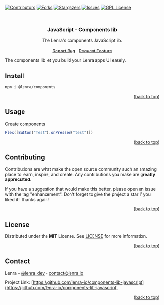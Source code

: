 <div id="top"></div>
<!--
*** This README was created with https://github.com/othneildrew/Best-README-Template
-->



<!-- PROJECT SHIELDS -->
[![Contributors][contributors-shield]][contributors-url]
[![Forks][forks-shield]][forks-url]
[![Stargazers][stars-shield]][stars-url]
[![Issues][issues-shield]][issues-url]
[![GPL License][license-shield]][license-url]



<!-- PROJECT LOGO -->
<br />
<div align="center">

<h3 align="center">JavaScript - Components lib</h3>

  <p align="center">
    The Lenra's components JavaScript lib.
    <br />
    <br />
    <a href="https://github.com/lenra-io/components-lib-javascript/issues">Report Bug</a>
    ·
    <a href="https://github.com/lenra-io/components-lib-javascript/issues">Request Feature</a>
  </p>
</div>

<div style="text-align: justify">
The components lib let you build your Lenra apps UI easely.
</div>

<!-- GETTING STARTED -->

## Install

```bash
npm i @lenra/components
```

<p align="right">(<a href="#top">back to top</a>)</p>


<!-- USAGE EXAMPLES -->
## Usage

Create components
```javascript
Flex([Button("Test").onPressed("test")])
```

<p align="right">(<a href="#top">back to top</a>)</p>



<!-- CONTRIBUTING -->
## Contributing

Contributions are what make the open source community such an amazing place to learn, inspire, and create. Any contributions you make are **greatly appreciated**.

If you have a suggestion that would make this better, please open an issue with the tag "enhancement".
Don't forget to give the project a star if you liked it! Thanks again!

<p align="right">(<a href="#top">back to top</a>)</p>



<!-- LICENSE -->
## License

Distributed under the **MIT** License. See [LICENSE](./LICENSE) for more information.

<p align="right">(<a href="#top">back to top</a>)</p>



<!-- CONTACT -->
## Contact

Lenra - [@lenra_dev](https://twitter.com/lenra_dev) - contact@lenra.io

Project Link: [https://github.com/lenra-io/components-lib-javascript](https://github.com/lenra-io/components-lib-javascript)

<p align="right">(<a href="#top">back to top</a>)</p>


<!-- MARKDOWN LINKS & IMAGES -->
<!-- https://www.markdownguide.org/basic-syntax/#reference-style-links -->
[contributors-shield]: https://img.shields.io/github/contributors/lenra-io/components-lib-javascript.svg?style=for-the-badge
[contributors-url]: https://github.com/lenra-io/components-lib-javascript/graphs/contributors
[forks-shield]: https://img.shields.io/github/forks/lenra-io/components-lib-javascript.svg?style=for-the-badge
[forks-url]: https://github.com/lenra-io/components-lib-javascript/network/members
[stars-shield]: https://img.shields.io/github/stars/lenra-io/components-lib-javascript.svg?style=for-the-badge
[stars-url]: https://github.com/lenra-io/components-lib-javascript/stargazers
[issues-shield]: https://img.shields.io/github/issues/lenra-io/components-lib-javascript.svg?style=for-the-badge
[issues-url]: https://github.com/lenra-io/components-lib-javascript/issues
[license-shield]: https://img.shields.io/github/license/lenra-io/components-lib-javascript.svg?style=for-the-badge
[license-url]: https://github.com/lenra-io/components-lib-javascript/blob/master/LICENSE


